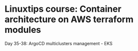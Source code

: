 # Linuxtips course: Container architecture on AWS terraform modules

Day 35-38: ArgoCD multiclusters management - EKS

